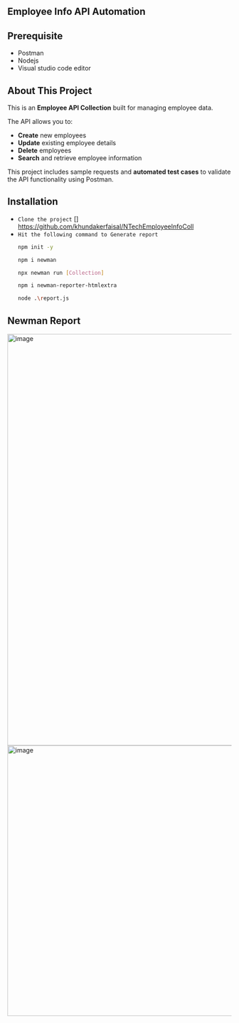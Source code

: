 ## Employee Info API Automation
## Prerequisite
- Postman
- Nodejs
- Visual studio code editor

## About This Project

This is an **Employee API Collection** built for managing employee data.  

The API allows you to:  
- **Create** new employees  
- **Update** existing employee details  
- **Delete** employees  
- **Search** and retrieve employee information  

This project includes sample requests and **automated test cases** to validate the API functionality using Postman.  

## Installation

- ```Clone the project``` [] https://github.com/khundakerfaisal/NTechEmployeeInfoColl
- ```Hit the following command to Generate report```
  ```bash
  npm init -y
  ```
  ```bash
  npm i newman
  ```
  ```bash
  npx newman run [Collection]
  ```
  ```bash
  npm i newman-reporter-htmlextra
  ```
  ```bash
  node .\report.js
  ```
## Newman Report
  <img width="905" height="925" alt="image" src="https://github.com/user-attachments/assets/185116ca-c0b2-4c39-bb0c-3e1bbfc3fe19" />
  <img width="909" height="608" alt="image" src="https://github.com/user-attachments/assets/5bd33400-9bb9-47b4-9d8c-26f397ca7194" />

  



